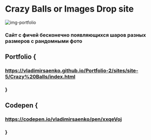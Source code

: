# Crazy Balls or Images Drop site

![img-portfolio](https://user-images.githubusercontent.com/56477695/135832838-c65dd441-dacd-4754-9ab7-3bc37635ed84.png)
 
### Сайт с фичей бесконечно появляющихся шаров разных размеров с рандомными фото

## Portfolio {

### https://vladimirsaenko.github.io/Portfolio-2/sites/site-5/Crazy%20Balls/index.html

### }

## Codepen {

### https://codepen.io/vladimirsaenko/pen/xxqeVoj

### }
